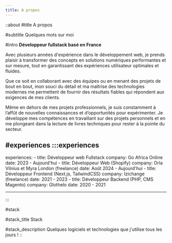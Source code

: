 ```yaml
---
title: A propos
---
```


::about
#title
A propos

#subtitle
Quelques mots sur moi

#intro
**Développeur fullstack basé en France**

Avec plusieurs années d'expérience dans le développement web, je prends plaisir à transformer des concepts en solutions numériques performantes et sur mesure, tout en garantissant des expériences utilisateur optimales et fluides.

Que ce soit en collaborant avec des équipes ou en menant des projets de bout en bout, mon souci du détail et ma maîtrise des technologies modernes me permettent de fournir des résultats fiables qui répondent aux exigences de mes clients.

Même en dehors de mes projets professionnels, je suis constamment à l’affût de nouvelles connaissances et d’opportunités pour expérimenter. Je développe mes compétences en travaillant sur des projets personnels et en me plongeant dans la lecture de livres techniques pour rester à la pointe du secteur.

#experiences
  :::experiences
  ---
  experiences:
    - title: Développeur web Fullstack
      company: Go Africa Online
      date: 2023 - Aujourd'hui
    - title: Développeur Web (Shopify)
      company: Orla Vilnius et Myra London (freelance)
      date: Août 2024 - Aujourd'hui
    - title: Développeur Frontend (Next.js, TailwindCSS)
      company: Izichange (freelance)
      date: 2021 - 2023
    - title: Développeur Backend (PHP, CMS Magento)
      company: Glothelo
      date: 2020 - 2021

  ---
  :::

#stack

#stack_title
Stack

#stack_description
Quelques logiciels et technologies que j'utilise tous les jours !
::
